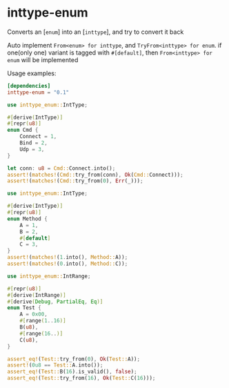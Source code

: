 # inttype-enum
Converts an [`enum`] into an [`inttype`], and try to convert it back  


Auto implement `From<enum> for inttype`, and `TryFrom<inttype> for enum`.
if one(only one) variant is tagged with `#[default]`, then `From<inttype> for enum` will be implemented


Usage examples:  

```toml
[dependencies]
inttype-enum = "0.1"
```

```rust
use inttype_enum::IntType;

#[derive(IntType)]
#[repr(u8)]
enum Cmd {
    Connect = 1,
    Bind = 2,
    Udp = 3,
}

let conn: u8 = Cmd::Connect.into();
assert!(matches!(Cmd::try_from(conn), Ok(Cmd::Connect)));
assert!(matches!(Cmd::try_from(0), Err(_)));
```

```rust
use inttype_enum::IntType;

#[derive(IntType)]
#[repr(u8)]
enum Method {
    A = 1,
    B = 2,
    #[default]
    C = 3,
}
assert!(matches!(1.into(), Method::A));
assert!(matches!(0.into(), Method::C));
```

```rust
use inttype_enum::IntRange;

#[repr(u8)]
#[derive(IntRange)]
#[derive(Debug, PartialEq, Eq)]
enum Test {
    A = 0x00,
    #[range(1..16)]
    B(u8),
    #[range(16..)]
    C(u8),
}

assert_eq!(Test::try_from(0), Ok(Test::A));
assert!(0u8 == Test::A.into());
assert_eq!(Test::B(16).is_valid(), false);
assert_eq!(Test::try_from(16), Ok(Test::C(16)));
```